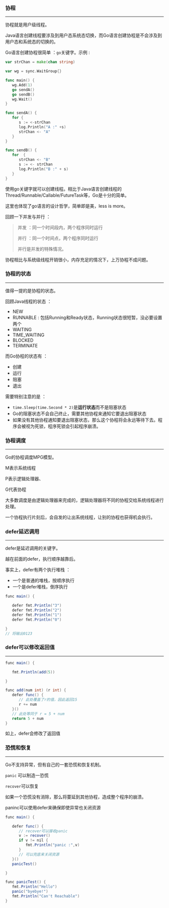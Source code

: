 ### 协程

---

协程就是用户级线程。

Java语言创建线程要涉及到用户态系统态切换，而Go语言创建协程是不会涉及到用户态和系统态的切换的。

Go语言创建协程很简单 ：`go`关键字。示例 :

```go
var strChan = make(chan string)

var wg = sync.WaitGroup{}

func main() {
   wg.Add(1)
   go sendA()
   go sendB()
   wg.Wait()
}

func sendA() {
   for {
      s := <-strChan
      log.Println("A :" +s)
      strChan <- "A"
   }
}

func sendB() {
   for  {
      strChan <- "B"
      s := <- strChan
      log.Println("B :" + s)
   }
}
```

使用go关键字就可以创建线程。相比于Java语言创建线程的Thread/Runnable/Callable/FutureTask等，Go是十分的简单。

这里也体现了go语言的设计哲学，简单即是美，less is more。

回顾一下并发与并行 ：

> 并发 ：同一个时间段内，两个程序同时运行
>
> 并行 ：同一个时间点，两个程序同时运行
>
> 并行是并发的特殊情况。

协程相比与系统级线程开销很小，内存充足的情况下，上万协程不成问题。



### 协程的状态

---

值得一提的是协程的状态。

回顾Java线程的状态 ：

- NEW
- RUNNABLE : 包括Running和Ready状态，Running状态很短暂，没必要设置两个
- WAITING
- TIME_WAITING
- BLOCKED
- TERMINATE



而Go协程的状态有 ：

- 创建
- 运行
- 阻塞
- 退出

需要特别注意的是 ：

- `time.Sleep(time.Second * 2)`是**运行状态**而不是阻塞状态
- Go的阻塞状态不会自己终止，需要其他协程来通知它要退出阻塞状态
- 如果没有其他协程通知要退出阻塞状态，那么这个协程将会永远等待下去。程序会被视为死锁，程序死锁会引起程序崩溃。



### 协程调度

---

Go的协程调度MPG模型。

M表示系统线程

P表示逻辑处理器、

G代表协程



大多数调度是由逻辑处理器来完成的，逻辑处理器将不同的协程交给系统线程进行处理。

一个协程执行片刻后，会自发的让出系统线程，让别的协程也获得机会执行。



### defer延迟调用

---

defer是延迟调用的关键字。

越在前面的defer，执行顺序越靠后。

事实上，defer有两个执行堆栈 ：

- 一个是普通的堆栈，按顺序执行
- 一个是defer堆栈，倒序执行

```java
func main() {

   defer fmt.Println("3")
   defer fmt.Println("2")
   defer fmt.Println("1")
   defer fmt.Println("0")

}
// 将输出0123
```



### defer可以修改返回值

---

```java
func main() {

   fmt.Println(add(5))

}

func add(num int) (r int) {
   defer func() {
      // 此处覆盖了r的值，因此返回15
      r += num
   }()
   // 此处等同于 r = 5 + num
   return 5 + num
}
```

如上，defer会修改了返回值



### 恐慌和恢复

---

Go不支持异常，但有自己的一套恐慌和恢复机制。

`panic` 可以制造一恐慌

`recover`可以恢复

如果一个恐慌没有消除，那么将蔓延到其他协程，造成整个程序的崩溃。

paninc可以使用defer来确保即使异常也关闭资源

```java
func main() {

   defer func() {
      // recover可以接收panic
      v := recover()
      if v != nil {
         fmt.Println("panic :",v)
      }
      // 可以兜底来关闭资源
   }()
   panicTest()

}

func panicTest() {
   fmt.Println("Hello")
   panic("byebye!")
   fmt.Println("Can't Reachable")
}
```

